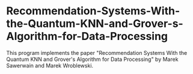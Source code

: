# Recommendation-Systems-With-the-Quantum-KNN-and-Grover-s-Algorithm-for-Data-Processing
This program implements the paper "Recommendation Systems With the Quantum KNN and Grover's Algorithm for Data Processing" by Marek Sawerwain and Marek Wroblewski.
